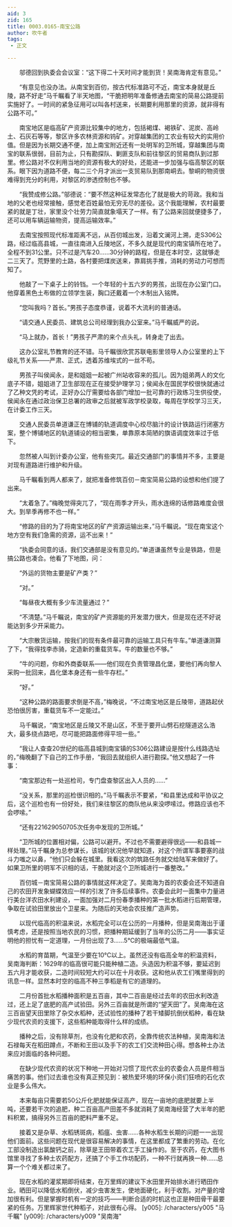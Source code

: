 ```yaml
---
aid: 3
zid: 165
title: 0003.0165-南宝公路
author: 吹牛者
tags: 
 - 正文

---
```




　　邬德回到执委会会议室：“这下得二十天时间才能到货！吴南海肯定有意见。”

　　“有意见也没办法。从南宝到百仞，按古代标准路可不近，南宝本身就是丘陵，路不好走”马千瞩看了半天地图，“干脆把明年准备修通去南宝的简易公路提前实施好了。一时间的紧急征用可以叫各村送来，长期要利用那里的资源，就非得有公路不可。”

　　南宝地区是临高矿产资源比较集中的地方，包括褐煤、褐铁矿、泥炭、高岭土、石灰石等等，黎区许多农林资源和钨矿。对穿越集团的工农业有较大的实用价值。但是因为长期交通不便，加上南宝附近还有一处明军的卫所城，穿越集团与南宝的联系很弱，目前为止，只有勘探队、剿匪支队和前往黎区的贸易商队到过那里。修公路对不仅利用当地的资源有极大的好处，还能进一步加强与临高黎区的联系。眼下因为道路不便，每二三个月才派出一支贸易队到那南峒去。黎峒的物资很难得到充分的利用，对黎区的渗透控制也不够。

　　“我赞成修公路。”邬德说：“要不然这种征发常态化了就是极大的苛政。我和当地的父老也经常接触，感觉老百姓最怕无穷无尽的差役。这个我能理解，农村最要紧的就是丁壮，家里没个壮劳力简直就象塌天了一样。有了公路来回就便捷多了，还可以用车辆运输物资，提高运输效率。”

　　去南宝按照现代标准距离不远，从百仞城出发，沿着文澜河上溯，走S306公路，经过临高县城，一直往南进入丘陵地区，不多久就是现代的南宝镇所在地了。全程不到31公里。只不过是汽车20……30分钟的路程，但是在本时空，这就够走二三天了。荒野里的土路，各村要把煤炭送来，靠肩挑手推，消耗的劳动力可想而知了。

　　他敲了一下桌子上的铃铛。一个年轻的十五六岁的男孩，出现在办公室门口。他穿着黑色土布做的立领学生装，胸口还戴着一个木制出入铭牌。

　　“您叫我吗？首长。”男孩子态度恭谨，说着不大流利的普通话。

　　“请交通人民委员、建筑总公司经理到我办公室来。”马千瞩威严的说。

　　“马上就办，首长！”男孩子严肃的来个点头礼，转身走了出去。

　　这办公室礼节教育的还不错。马千瞩很欣赏苏联电影里领导人办公室里的上下级礼节关系——严肃、正式，透着苏维埃式的一丝不苟。

　　男孩子叫侯闻永，是和姐姐一起被广州站收容来的孤儿。因为姐弟两人的文化底子不错，姐姐进了卫生部现在正在接受护理学习；侯闻永在国民学校很快就通过了乙种文凭的考试，正好办公厅需要给各部门增加一批可靠的行政练习生供役使，侯闻永在通过政治保卫总署的政审之后就被军政学校录取，每周在学校学习三天，在计委工作三天。

　　交通人民委员单道谦正在博铺的轨道调度中心绞尽脑汁的设计铁路运行闭塞方案，整个博铺地区的轨道铺设的相当密集，单靠原本简陋的旗语调度效率过于低下。

　　忽然被人叫到计委办公室，他有些突兀。最近交通部门的事情并不多，主要是对现有道路进行维护和升级。

　　马千瞩看到两人都来了，就把准备修筑百仞－南宝简易公路的设想和他们提了出来。

　　“太着急了。”梅晚觉得突兀了，“现在雨季才开头，雨水连绵的话修路难度会很大。到旱季再修不也一样。”

　　“修路的目的为了将南宝地区的矿产资源运输出来，”马千瞩说。“现在南宝这个地方空有我们急需的资源，运不出来！”

　　“执委会同意的话，我们交通部是没有意见的。”单道谦虽然专业是铁路，但是搞公路也凑合。他看了下地图，问：

　　“外运的货物主要是矿产类？”

　　“对。”

　　“每昼夜大概有多少车流量通过？”

　　“不清楚。”马千瞩说，南宝的矿产资源能的开发潜力很大，但是现在还不好说能达到多少开采能力。

　　“大宗散货运输，按我们的现有条件最可靠的运输工具只有牛车。”单道谦测算了下，“我得找李赤骑，定造新的重载货车。牛的数量也不够。”

　　“牛的问题，你和外商委联系——他们现在负责管理昌化堡，要他们再向黎人采购一批回来，昌化堡本身还有一些牛存栏。”

　　“好。”

　　“这种公路的路面要求倒是不高，”梅晚说，“不过南宝地区是丘陵带，道路起伏恐怕很厉害，重载货车不一定能过。”

　　马千瞩说，“南宝地区是丘陵又不是山区，不至于要开山劈石挖隧道这么浩大，最多绕点路吧，尽可能把路面修得平坦一些。”

　　“我让人查查20世纪的临高县城到南宝镇的S306公路建设是按什么线路选址的，”梅晚翻了下自己的工作手册，“我回去就组织人进行勘探。”他又想起了一件事：

　　“南宝那边有一处巡检司，专门盘查黎区出入人员的……”

　　“没关系，那里的巡检很识相的。”马千瞩表示不要紧，“和县里达成和平协议之后，这个巡检也有一份好处，我们来往黎区的商队他从来没啰嗦过。修路应该也不会啰嗦。”

　　“还有221629050705次任务中发现的卫所城。”

　　“卫所城的位置相对偏，公路可以避开。不过也不需要避得很远——和县城一样处理。”马千瞩身为总参谋长，该城的状况他早就知道，对这个所谓军事要塞的战斗力嗤之以鼻，“他们只会躲在城里。我看这次的筑路任务就交给陆军来做好了。如果卫所里的明军不识相的话，干脆就对这个卫所城进行一番整改。”

　　百仞城－南宝简易公路的事情就这样决定了。吴南海为首的农委会还不知道自己的农田开发象蝴蝶效应一样的引发了许多后续事件。农委会此时一面集中力量进行美台洋农田水利建设，一面加强对二月份春季播种的第一批水稻进行后期管理，争取在试验田里放出个卫星来。为随后的天地会农技推广造声势。

　　以现代临高的积温来说，水稻完全可以在公历的一月播种，但是吴南海出于谨慎考虑，还是按照当地农民的习惯，把播种期延缓到了当年的公历二月——事实证明他的担忧有一定道理，一月份出现了3……5℃的极端最低气温。

　　水稻的育苗期，气温至少要在10℃以上。虽然还没有临高全年的积温资料，吴南海判断：1629年的临高很可能只能种植二造。头造因为积温不够，要延迟到五六月才能收获，二造时间较短大约可以在十月收获。这和他从农工们嘴里得到的讯息一样。显然本时空的临高不种三季稻是有它的道理的。

　　二月份首批水稻播种面积是五百亩，其中二百亩是经过去年的农田水利改造过，还上足了底肥的高产试验田。另外三百亩就是所谓的“望天田”了。吴南海在这三百亩望天田里除了杂交水稻种，还试验性的播种了若干矮脚抗倒伏稻种，看在缺少现代农资的支援下，这些稻种能取得什么样的成绩。

　　播种之后，没有除草剂，也没有化肥和农药，全靠传统农法种植，吴南海和法石禄每天在稻田蹲点，不断和王田以及手下的农工们交流种田心得。想各种土办法来应对面临的各种问题。

　　在缺少现代农资的状况下种地一开始对习惯了现代农业的农委会人员是件相当痛苦的事。他们过去谁也没有真正预见到：被热爱环境的环保小资们狂喷的石化农业是多么伟大。

　　本来每亩只需要若50公斤化肥就能保证高产，现在一亩地的底肥就要上半吨，还要若干次的追肥，种二百亩高产田差不多就消耗了吴南海经营了大半年的肥料积累，搞得另外三百亩的肥料严重不足。

　　接着又是杂草、水稻锈斑病，稻瘟、虫害……各种水稻生长期的问题一一出现他们面前。这些问题在现代是很容易解决的事情，在这里都成了繁重的劳动。在化工部没制造出氯酸钙之前，除草是王田带着农工手工操作的。至于农药，在大图书馆里寻找了多种土农药配方，还搞了个手工作坊配药，一种不行就再换一种……总算一个个难关都过来了。

　　现在水稻的灌浆期即将结束，在万里辉的建议下水田里开始排水进行晒田作业。晒田可以降低水稻倒伏，减少虫害发生，使地面硬化，利于收割。对产量的增加很有利。但是掌握时机有一定的技巧——判断合适的时机这也正是种田骨干最要紧的任务。万里辉家世代种稻子，对此很有心得。
[y005]: /characters/y005 "马千瞩"
[y009]: /characters/y009 "吴南海"


